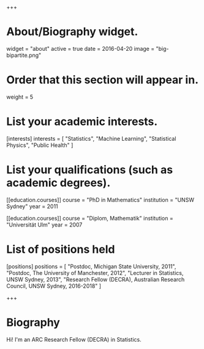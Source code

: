 +++
# About/Biography widget.
widget = "about"
active = true
date = 2016-04-20
image = "big-bipartite.png"

# Order that this section will appear in.
weight = 5

# List your academic interests.
[interests]
  interests = [
    "Statistics",
    "Machine Learning",
    "Statistical Physics",
    "Public Health"
  ]

# List your qualifications (such as academic degrees).
[[education.courses]]
  course = "PhD in Mathematics"
  institution = "UNSW Sydney"
  year = 2011

[[education.courses]]
  course = "Diplom, Mathematik"
  institution = "Universität Ulm"
  year = 2007

# List of positions held
[positions]
    positions = [
        "Postdoc, Michigan State University, 2011",
        "Postdoc, The University of Manchester, 2012",
        "Lecturer in Statistics, UNSW Sydney, 2013",
        "Research Fellow (DECRA), Australian Research Council, UNSW Sydney, 2016-2018"
    ]

+++

# Biography

Hi! I'm an ARC Research Fellow (DECRA) in Statistics.
